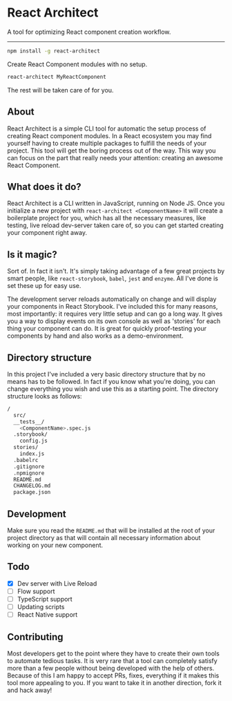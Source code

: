 # React Architect
A tool for optimizing React component creation workflow.
___

```sh
npm install -g react-architect
```

Create React Component modules with no setup.

```sh
react-architect MyReactComponent
```

The rest will be taken care of for you.

## About

React Architect is a simple CLI tool for automatic the setup process of creating React component modules. In a React ecosystem you may find yourself having to create multiple packages to fulfill the needs of your project. This tool will get the boring process out of the way. This way you can focus on the part that really needs your attention: creating an awesome React Component.

## What does it do?

React Architect is a CLI written in JavaScript, running on Node JS. Once you initialize a new project with `react-architect <ComponentName>` it will create a boilerplate project for you, which has all the necessary measures, like testing, live reload dev-server taken care of, so you can get started creating your component right away.

## Is it magic?

Sort of. In fact it isn't. It's simply taking advantage of a few great projects by smart people, like `react-storybook`, `babel`, `jest` and `enzyme`. All I've done is set these up for easy use.

The development server reloads automatically on change and will display your components in React Storybook. I've included this for many reasons, most importantly: it requires very little setup and can go a long way. It gives you a way to display events on its own console as well as 'stories' for each thing your component can do. It is great for quickly proof-testing your components by hand and also works as a demo-environment.

## Directory structure

In this project I've included a very basic directory structure that by no means has to be followed. In fact if you know what you're doing, you can change everything you wish and use this as a starting point. The directory structure looks as follows:

```sh
/
  src/
  __tests__/
    <ComponentName>.spec.js
  .storybook/
    config.js
  stories/
    index.js
  .babelrc
  .gitignore
  .npmignore
  README.md
  CHANGELOG.md
  package.json

```

## Development

Make sure you read the `README.md` that will be installed at the root of your project directory as that will contain all necessary information about working on your new component.

## Todo

- [x] Dev server with Live Reload
- [ ] Flow support
- [ ] TypeScript support
- [ ] Updating scripts
- [ ] React Native support

## Contributing

Most developers get to the point where they have to create their own tools to automate tedious tasks. It is very rare that a tool can completely satisfy more than a few people without being developed with the help of others. Because of this I am happy to accept PRs, fixes, everything if it makes this tool more appealing to you. If you want to take it in another direction, fork it and hack away!
